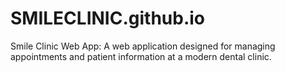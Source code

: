 # SMILECLINIC.github.io
Smile Clinic Web App: A web application designed for managing appointments and patient information at a modern dental clinic.
